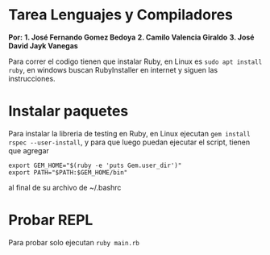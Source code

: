 # Tarea Lenguajes y Compiladores

**Por:**
**1. José Fernando Gomez Bedoya**
**2. Camilo Valencia Giraldo**
**3. José David Jayk Vanegas**

Para correr el codigo tienen que instalar Ruby, en Linux es `sudo apt install ruby`, en windows buscan RubyInstaller en internet y siguen las instrucciones.

# Instalar paquetes
Para instalar la libreria de testing en Ruby, en Linux ejecutan `gem install rspec --user-install`, y para que luego puedan ejecutar el script, tienen que agregar 
```
export GEM_HOME="$(ruby -e 'puts Gem.user_dir')"
export PATH="$PATH:$GEM_HOME/bin"
```
al final de su archivo de ~/.bashrc

# Probar REPL
Para probar solo ejecutan `ruby main.rb`
